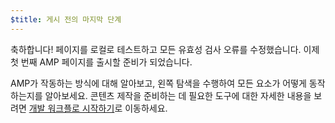 ```yaml
---
$title: 게시 전의 마지막 단계
---
```


축하합니다! 페이지를 로컬로 테스트하고 모든 유효성 검사 오류를 수정했습니다. 이제 첫 번째 AMP 페이지를 출시할 준비가 되었습니다.

AMP가 작동하는 방식에 대해 알아보고, 왼쪽 탐색을 수행하여 모든 요소가 어떻게 동작하는지를 알아보세요. 콘텐츠 제작을 준비하는 데 필요한 도구에 대한 자세한 내용을 보려면 [개발 워크플로 시작하기](https://developers.google.com/web/tools/setup/)로 이동하세요.
